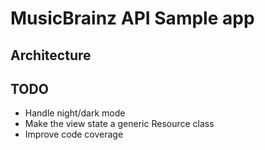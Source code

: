 # MusicBrainz API Sample app

## Architecture

## TODO
- Handle night/dark mode
- Make the view state a generic Resource class
- Improve code coverage